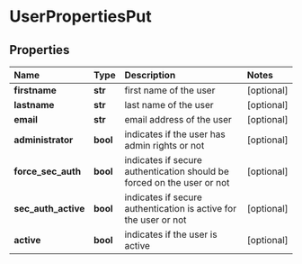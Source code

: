 # UserPropertiesPut

## Properties

| Name | Type | Description | Notes |
| :--- | :--- | :--- | :--- |
| **firstname** | **str** | first name of the user | \[optional\] |
| **lastname** | **str** | last name of the user | \[optional\] |
| **email** | **str** | email address of the user | \[optional\] |
| **administrator** | **bool** | indicates if the user has admin rights or not | \[optional\] |
| **force\_sec\_auth** | **bool** | indicates if secure authentication should be forced on the user or not | \[optional\] |
| **sec\_auth\_active** | **bool** | indicates if secure authentication is active for the user or not | \[optional\] |
| **active** | **bool** | indicates if the user is active | \[optional\] |

